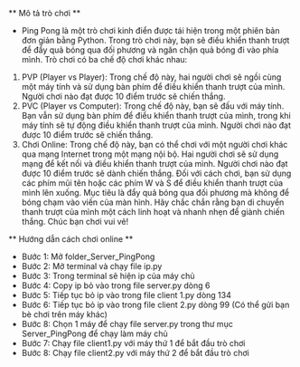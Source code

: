 ** Mô tả trò chơi **

- Ping Pong là một trò chơi kinh điển được tái hiện trong một phiên bản đơn giản bằng Python. Trong trò chơi này, bạn sẽ điều khiển thanh trượt để đẩy quả bóng qua đối phương và ngăn chặn quả bóng đi vào phía mình. Trò chơi có ba chế độ chơi khác nhau:
1. PVP (Player vs Player):
Trong chế độ này, hai người chơi sẽ ngồi cùng một máy tính và sử dụng bàn phím để điều khiển thanh trượt của mình. Người chơi nào đạt được 10 điểm trước sẽ chiến thắng.
2. PVC (Player vs Computer):
Trong chế độ này, bạn sẽ đấu với máy tính. Bạn vẫn sử dụng bàn phím để điều khiển thanh trượt của mình, trong khi máy tính sẽ tự động điều khiển thanh trượt của mình. Người chơi nào đạt được 10 điểm trước sẽ chiến thắng.
3. Chơi Online:
Trong chế độ này, bạn có thể chơi với một người chơi khác qua mạng Internet trong một mạng nội bộ. Hai người chơi sẽ sử dụng mạng để kết nối và điều khiển thanh trượt của mình. Người chơi nào đạt được 10 điểm trước sẽ dành chiến thắng.
Đối với cách chơi, bạn sử dụng các phím mũi tên hoặc các phím W và S để điều khiển thanh trượt của mình lên xuống. Mục tiêu là đẩy quả bóng qua đối phương mà không để bóng chạm vào viền của màn hình. Hãy chắc chắn rằng bạn di chuyển thanh trượt của mình một cách linh hoạt và nhanh nhẹn để giành chiến thắng. Chúc bạn chơi vui vẻ!

** Hướng dẫn cách chơi online **

- Bước 1: Mở folder_Server_PingPong
- Bước 2: Mở terminal và chạy file ip.py
- Bước 3: Trong terminal sẽ hiện ip của máy chủ 
- Bước 4: Copy ip bỏ vào trong file server.py dòng 6
- Bước 5: Tiếp tục bỏ ip vào trong file client 1.py dòng 134
- Bước 6: Tiếp tục bỏ ip vào trong file client 2.py dòng 99 (Có thể gửi bạn bè chơi trên máy khác)
- Bước 8: Chọn 1 máy để chạy file server.py trong thư mục Server_PingPong để chạy làm máy chủ
- Bước 7: Chạy file client1.py với máy thứ 1 để bắt đầu trò chơi
- Bước 8: Chạy file client2.py với máy thứ 2 để bắt đầu trò chơi
